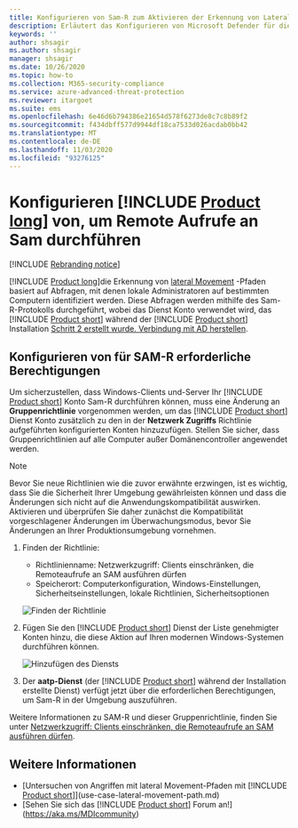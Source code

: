 ```yaml
---
title: Konfigurieren von Sam-R zum Aktivieren der Erkennung von Lateral Movement-Pfaden in Microsoft Defender für Identity
description: Erläutert das Konfigurieren von Microsoft Defender für die Identität, um Remote Aufrufe an Sam durchführen zu können.
keywords: ''
author: shsagir
ms.author: shsagir
manager: shsagir
ms.date: 10/26/2020
ms.topic: how-to
ms.collection: M365-security-compliance
ms.service: azure-advanced-threat-protection
ms.reviewer: itargoet
ms.suite: ems
ms.openlocfilehash: 6e46d6b794386e21654d578f6273de8c7c8b89f2
ms.sourcegitcommit: f434dbff577d9944df18ca7533d026acdab0bb42
ms.translationtype: MT
ms.contentlocale: de-DE
ms.lasthandoff: 11/03/2020
ms.locfileid: "93276125"
---
```

# <a name="configure-product-long-to-make-remote-calls-to-sam"></a>Konfigurieren [!INCLUDE [Product long](includes/product-long.md)] von, um Remote Aufrufe an Sam durchführen

[!INCLUDE [Rebranding notice](includes/rebranding.md)]

[!INCLUDE [Product long](includes/product-long.md)]die Erkennung von [lateral Movement](use-case-lateral-movement-path.md) -Pfaden basiert auf Abfragen, mit denen lokale Administratoren auf bestimmten Computern identifiziert werden. Diese Abfragen werden mithilfe des Sam-R-Protokolls durchgeführt, wobei das Dienst Konto verwendet wird, das [!INCLUDE [Product short](includes/product-short.md)] während der [!INCLUDE [Product short](includes/product-short.md)] Installation  [Schritt 2 erstellt wurde. Verbindung mit AD herstellen](install-step2.md).

## <a name="configure-sam-r-required-permissions"></a>Konfigurieren von für SAM-R erforderliche Berechtigungen

Um sicherzustellen, dass Windows-Clients und-Server Ihr [!INCLUDE [Product short](includes/product-short.md)] Konto Sam-R durchführen können, muss eine Änderung an **Gruppenrichtlinie** vorgenommen werden, um das [!INCLUDE [Product short](includes/product-short.md)] Dienst Konto zusätzlich zu den in der **Netzwerk Zugriffs** Richtlinie aufgeführten konfigurierten Konten hinzuzufügen. Stellen Sie sicher, dass Gruppenrichtlinien auf alle Computer außer Domänencontroller angewendet werden.

> [!Note]
> Bevor Sie neue Richtlinien wie die zuvor erwähnte erzwingen, ist es wichtig, dass Sie die Sicherheit Ihrer Umgebung gewährleisten können und dass die Änderungen sich nicht auf die Anwendungskompatibilität auswirken. Aktivieren und überprüfen Sie daher zunächst die Kompatibilität vorgeschlagener Änderungen im Überwachungsmodus, bevor Sie Änderungen an Ihrer Produktionsumgebung vornehmen.

1. Finden der Richtlinie:

   - Richtlinienname: Netzwerkzugriff: Clients einschränken, die Remoteaufrufe an SAM ausführen dürfen
   - Speicherort: Computerkonfiguration, Windows-Einstellungen, Sicherheitseinstellungen, lokale Richtlinien, Sicherheitsoptionen

    ![Finden der Richtlinie](media/samr-policy-location.png)

1. Fügen Sie den [!INCLUDE [Product short](includes/product-short.md)] Dienst der Liste genehmigter Konten hinzu, die diese Aktion auf Ihren modernen Windows-Systemen durchführen können.

    ![Hinzufügen des Diensts](media/samr-add-service.png)

3. Der **aatp-Dienst** (der [!INCLUDE [Product short](includes/product-short.md)] während der Installation erstellte Dienst) verfügt jetzt über die erforderlichen Berechtigungen, um Sam-R in der Umgebung auszuführen.

Weitere Informationen zu SAM-R und dieser Gruppenrichtlinie, finden Sie unter [Netzwerkzugriff: Clients einschränken, die Remoteaufrufe an SAM ausführen dürfen](/windows/security/threat-protection/security-policy-settings/network-access-restrict-clients-allowed-to-make-remote-sam-calls).

## <a name="see-also"></a>Weitere Informationen

- [Untersuchen von Angriffen mit lateral Movement-Pfaden mit [!INCLUDE [Product short](includes/product-short.md)]](use-case-lateral-movement-path.md)
- [Sehen Sie sich das [!INCLUDE [Product short](includes/product-short.md)] Forum an!](https://aka.ms/MDIcommunity)
